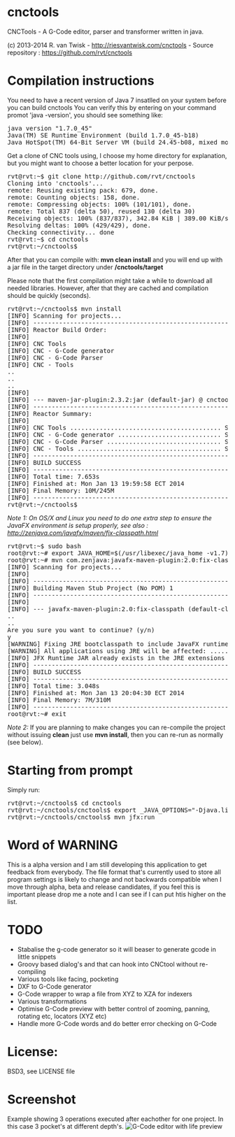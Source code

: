 cnctools
========

CNCTools - A G-Code editor, parser and transformer written in java.

(c) 2013-2014 R. van Twisk - http://riesvantwisk.com/cnctools - Source repository : https://github.com/rvt/cnctools

Compilation instructions
========
You need to have a recent version of Java 7 insatlled on your system before you can build cnctools
You can verify this by entering on your command promot 'java -version', you should see something like:

<pre>
java version "1.7.0_45"
Java(TM) SE Runtime Environment (build 1.7.0_45-b18)
Java HotSpot(TM) 64-Bit Server VM (build 24.45-b08, mixed mode)
</pre>

Get a clone of CNC tools using, I choose my home directory for explanation, but you might want to choose a better location for your perpose.

<pre>
rvt@rvt:~$ git clone http://github.com/rvt/cnctools
Cloning into 'cnctools'...
remote: Reusing existing pack: 679, done.
remote: Counting objects: 158, done.
remote: Compressing objects: 100% (101/101), done.
remote: Total 837 (delta 50), reused 130 (delta 30)
Receiving objects: 100% (837/837), 342.84 KiB | 389.00 KiB/s, done.
Resolving deltas: 100% (429/429), done.
Checking connectivity... done
rvt@rvt:~$ cd cnctools
rvt@rvt:~/cnctools$
</pre>

After that you can compile with: **mvn clean install** and you will end up with a jar file in the target directory under **/cnctools/target**

Please note that the first compilation might take a while to download all needed libraries. However, after that they are cached and compilation should be quickly (seconds).

<pre>
rvt@rvt:~/cnctools$ mvn install
[INFO] Scanning for projects...
[INFO] ------------------------------------------------------------------------
[INFO] Reactor Build Order:
[INFO]
[INFO] CNC Tools
[INFO] CNC - G-Code generator
[INFO] CNC - G-Code Parser
[INFO] CNC - Tools
..
..
..
[INFO]
[INFO] --- maven-jar-plugin:2.3.2:jar (default-jar) @ cnctools ---
[INFO] ------------------------------------------------------------------------
[INFO] Reactor Summary:
[INFO]
[INFO] CNC Tools ......................................... SUCCESS [0.002s]
[INFO] CNC - G-Code generator ............................ SUCCESS [2.617s]
[INFO] CNC - G-Code Parser ............................... SUCCESS [0.144s]
[INFO] CNC - Tools ....................................... SUCCESS [4.618s]
[INFO] ------------------------------------------------------------------------
[INFO] BUILD SUCCESS
[INFO] ------------------------------------------------------------------------
[INFO] Total time: 7.653s
[INFO] Finished at: Mon Jan 13 19:59:58 ECT 2014
[INFO] Final Memory: 10M/245M
[INFO] ------------------------------------------------------------------------
rvt@rvt:~/cnctools$
</pre>

_Note 1:_
_On OS/X and Linux you need to do one extra step to ensure the JavaFX environment is setup properly, see also : http://zenjava.com/javafx/maven/fix-classpath.html_

<pre>
rvt@rvt:~$ sudo bash
root@rvt:~# export JAVA_HOME=$(/usr/libexec/java_home -v1.7)
root@rvt:~# mvn com.zenjava:javafx-maven-plugin:2.0:fix-classpath
[INFO] Scanning for projects...
[INFO]
[INFO] ------------------------------------------------------------------------
[INFO] Building Maven Stub Project (No POM) 1
[INFO] ------------------------------------------------------------------------
[INFO]
[INFO] --- javafx-maven-plugin:2.0:fix-classpath (default-cli) @ standalone-pom ---
..
..
Are you sure you want to continue? (y/n)
y
[WARNING] Fixing JRE bootclasspath to include JavaFX runtime and native files
[WARNING] All applications using JRE will be affected: ....../jdk1.7.0_45.jdk/Contents/Home/jre
[INFO] JFX Runtime JAR already exists in the JRE extensions directory, no action was taken (...../jdk1.7.0_45.jdk/Contents/Home/jre/lib/ext/jfxrt.jar)
[INFO] ------------------------------------------------------------------------
[INFO] BUILD SUCCESS
[INFO] ------------------------------------------------------------------------
[INFO] Total time: 3.048s
[INFO] Finished at: Mon Jan 13 20:04:30 ECT 2014
[INFO] Final Memory: 7M/310M
[INFO] ------------------------------------------------------------------------
root@rvt:~# exit
</pre>


_Note 2:_
If you are planning to make changes you can re-compile the project without issuing **clean** just use **mvn install**, then
you can re-run as normally (see below).


Starting from prompt
========
Simply run:

<pre>
rvt@rvt:~/cnctools$ cd cnctools
rvt@rvt:~/cnctools/cnctools$ export _JAVA_OPTIONS="-Djava.library.path=target/natives -Xmx256m -XX:+UseConcMarkSweepGC -XX:MaxPermSize=64m -Xss1m"
rvt@rvt:~/cnctools/cnctools$ mvn jfx:run
</pre>


Word of WARNING
========
This is a alpha version and I am still developing this application to get feedback from everybody.
The file format that's currently used to store all program settings is likely to change and not backwards compatible when I move through alpha,
beta and release candidates, if you feel this is important please drop me a note and I can see if I can put htis higher on the list.


TODO
========
* Stabalise the g-code generator so it will beaser to generate gcode in little snippets
* Groovy based dialog's and that can hook into CNCtool without re-compiling
* Various tools like facing, pocketing
* DXF to G-Code generator
* G-Code wrapper to wrap a file from XYZ to XZA for indexers
* Various transformations
* Optimise G-Code preview with better control of zooming, panning, rotating etc, locators (XYZ etc)
* Handle more G-Code words and do better error checking on G-Code

License:
========
BSD3, see LICENSE file

Screenshot
========

Example showing 3 operations executed after eachother for one project.
In this case 3 pocket's at different depth's.
![G-Code editor with life preview](http://skitch.rvantwisk.nl/~rvt/blog/AppMain-20140121-213213.png)
